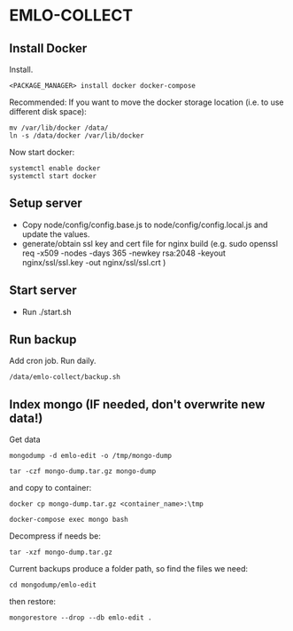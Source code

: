 EMLO-COLLECT
============

Install Docker
--------------

Install.

    <PACKAGE_MANAGER> install docker docker-compose
    
Recommended: If you want to move the docker storage location (i.e. to use different disk space):

    mv /var/lib/docker /data/
    ln -s /data/docker /var/lib/docker

Now start docker:

    systemctl enable docker
    systemctl start docker

Setup server
-----------

 - Copy node/config/config.base.js to node/config/config.local.js and update the values.
 - generate/obtain ssl key and cert file for nginx build (e.g. sudo openssl req -x509 -nodes -days 365 -newkey rsa:2048 -keyout nginx/ssl/ssl.key -out nginx/ssl/ssl.crt )

Start server
-----------

 - Run ./start.sh

Run backup
----------

Add cron job. Run daily.

    /data/emlo-collect/backup.sh

Index mongo (IF needed, don't overwrite new data!)
-----------

Get data 

    mongodump -d emlo-edit -o /tmp/mongo-dump
    
	tar -czf mongo-dump.tar.gz mongo-dump
	
and copy to container:

    docker cp mongo-dump.tar.gz <container_name>:\tmp

	docker-compose exec mongo bash

Decompress if needs be:

    tar -xzf mongo-dump.tar.gz

Current backups produce a folder path, so find the files we need:

    cd mongodump/emlo-edit

then restore:

    mongorestore --drop --db emlo-edit .
    
